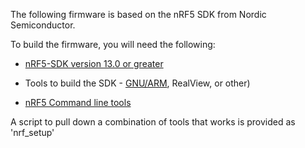 The following firmware is based on the nRF5 SDK from Nordic Semiconductor.

To build the firmware, you will need the following:
 
* [nRF5-SDK version 13.0 or greater](https://www.nordicsemi.com/eng/Products/Bluetooth-low-energy/nRF5-SDK)

* Tools to build the SDK - [GNU/ARM](https://developer.arm.com/open-source/gnu-toolchain/gnu-rm/downloads), RealView, or other)

* [nRF5 Command line tools](https://www.nordicsemi.com/eng/Products/Bluetooth-low-energy/nRF52832)

A script to pull down a combination of tools that works is provided as
'nrf_setup'

